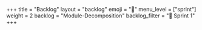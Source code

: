 +++
title = "Backlog"
layout = "backlog"
emoji = "🥞"
menu_level = ["sprint"]
weight = 2
backlog = "Module-Decomposition"
backlog_filter = "📅 Sprint 1"
+++
